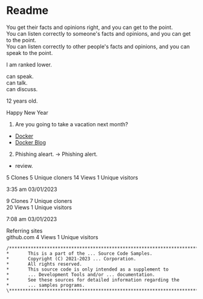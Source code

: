 # Readme

You get their facts and opinions right, and you can get to the point. \
You can listen correctly to someone's facts and opinions, and you can get to the point.\
You can listen correctly to other people's facts and opinions, and you can speak to the point.

I am ranked lower.

can speak.\
can talk.\
can discuss.

12 years old.

Happy New Year

1. Are you going to take a vacation next month?

- [Docker](https://www.docker.com/)
- [Docker Blog](https://www.docker.com/blog/)

2. Phishing aleart. -> Phishing alert.

- review.


5 Clones 5 Unique cloners
14 Views 1 Unique visitors

3:35 am 03/01/2023

9 Clones 7 Unique cloners\
20 Views 1 Unique visitors

7:08 am 03/01/2023

Referring sites\
github.com	4 Views	1 Unique visitors
 
```
/******************************************************************************\
*       This is a part of the ... Source Code Samples.
*       Copyright (C) 2021-2023 ... Corporation.
*       All rights reserved.
*       This source code is only intended as a supplement to
*       ... Development Tools and/or ... documentation.
*       See these sources for detailed information regarding the
*       ... samples programs.
\******************************************************************************/
```
